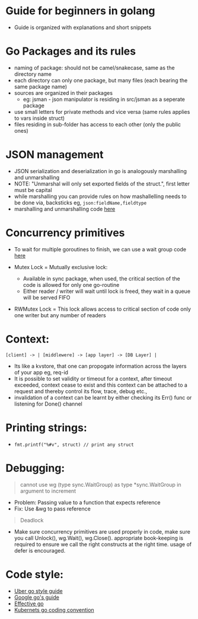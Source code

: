 # Guide for beginners in golang

- Guide is organized with explanations and short snippets

# Go Packages and its rules
- naming of package: should not be camel/snakecase, same as the directory name
- each directory can only one package, but many files (each bearing the same package name)
- sources are organized in their packages
  - eg: jsman - json manipulator is residing in src/jsman as a seperate package
- use small letters for private methods and vice versa (same rules applies to vars inside struct)
- files residing in sub-folder has access to each other (only the public ones)

# JSON management
- JSON serialization and deserialization in go is analogously marshalling and unmarshalling
- NOTE:  "Unmarshal will only set exported fields of the struct.", first letter must be capital
- while marshalling you can provide rules on how mashallelling needs to be done via, backsticks eg, `json:fieldName,fieldtype` 
- marshalling and unmarshalling code [here](https://github.com/arvryna/go-guide/blob/main/internal/jsman/jsman.go)

# Concurrency primitives
- To wait for multiple goroutines to finish, we can use a wait group code [here](https://github.com/arvryna/go-guide/blob/main/internal/concur/sync.go)

- Mutex Lock = Mutually exclusive lock:
  - Available in sync package, when used, the critical section of the code is allowed for only one go-routine
  - Either reader / writer will wait until lock is freed, they wait in a queue will be served FIFO
- RWMutex Lock = This lock allows access to critical section of code only one writer but any number of readers

# Context:
``` [client] -> | [middlewere] -> [app layer] -> [DB Layer] | ```

- Its like a kvstore, that one can propogate information across the layers of your app eg, req-id
- It is possible to set validity or timeout for a context, after timeout exceeded, context cease to exist
  and this context can be attached to a request and thereby control its flow, trace, debug etc.,
- invalidation of a context can be learnt by either checking its Err() func or listening for Done() channel

# Printing strings:
- ``` fmt.printf("%#v", struct) // print any struct ```

# Debugging:

> cannot use wg (type sync.WaitGroup) as type *sync.WaitGroup in argument to increment

- Problem: Passing value to a function that expects reference
- Fix: Use &wg to pass reference

> Deadlock

- Make sure concurrency primitives are used properly in code, make sure you call Unlock(), wg.Wait(), wg.Close().
  appropriate book-keeping is required to ensure we call the right constructs at the right time. usage of defer is encouraged. 

# Code style:

- [Uber go style guide](https://github.com/uber-go/guide/blob/master/style.md)
- [Google go's guide](https://github.com/golang/go/wiki/CodeReviewComments)
- [Effective go](https://go.dev/doc/effective_go)
- [Kubernets go coding convention](https://www.kubernetes.dev/docs/guide/coding-convention/)
